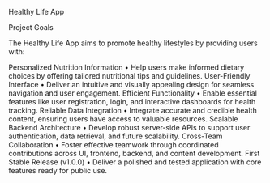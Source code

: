 Healthy Life App

Project Goals

The Healthy Life App aims to promote healthy lifestyles by providing users with:

Personalized Nutrition Information
• Help users make informed dietary choices by offering tailored nutritional tips and guidelines.
User-Friendly Interface
• Deliver an intuitive and visually appealing design for seamless navigation and user engagement.
Efficient Functionality
• Enable essential features like user registration, login, and interactive dashboards for health tracking.
Reliable Data Integration
• Integrate accurate and credible health content, ensuring users have access to valuable resources.
Scalable Backend Architecture
• Develop robust server-side APIs to support user authentication, data retrieval, and future scalability.
Cross-Team Collaboration
• Foster effective teamwork through coordinated contributions across UI, frontend, backend, and content development.
First Stable Release (v1.0.0)
• Deliver a polished and tested application with core features ready for public use.